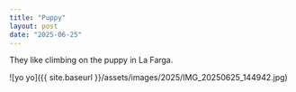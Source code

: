 ```yaml
---
title: "Puppy"
layout: post
date: "2025-06-25"
---
```


They like climbing on the puppy in La Farga.

![yo yo]({{ site.baseurl }}/assets/images/2025/IMG_20250625_144942.jpg)
